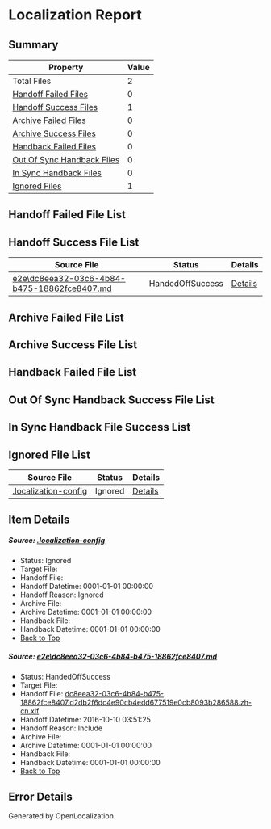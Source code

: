 # <a name='report-top'></a> Localization Report

## Summary
 Property | Value 
 -------- | ----- 
 Total Files | 2
[ Handoff Failed Files ](#handoff-failed-list)| 0
[ Handoff Success Files ](#handoff-success-list)| 1
[ Archive Failed Files ](#archive-failed-list)| 0
[ Archive Success Files ](#archive-success-list)| 0
[ Handback Failed Files ](#handback-failed-list)| 0
[ Out Of Sync Handback Files ](#outofsync-handback-success-list)| 0
[ In Sync Handback Files ](#insync-handback-success-list)| 0
[ Ignored Files ](#ignored-list)| 1

## <a name='handoff-failed-list'></a> Handoff Failed File List

## <a name='handoff-success-list'></a> Handoff Success File List
 Source File | Status | Details 
 ----------- | ------ | ------- 
 [e2e\dc8eea32-03c6-4b84-b475-18862fce8407.md](https://github.com/OpenLocalizationTestOrg/ol-test0/blob/8e37e0e7f9e5f0b4a7b14eac480f69ff55fd74aa/e2e/dc8eea32-03c6-4b84-b475-18862fce8407.md) | HandedOffSuccess | [Details](#6cfb131bc7167d1c9d969dbc3dfc212f8169e8841)

## <a name='archive-failed-list'></a> Archive Failed File List

## <a name='archive-success-list'></a> Archive Success File List

## <a name='handback-failed-list'></a> Handback Failed File List

## <a name='outofsync-handback-success-list'></a> Out Of Sync Handback Success File List

## <a name='insync-handback-success-list'></a> In Sync Handback File Success List

## <a name='ignored-list'></a> Ignored File List
 Source File | Status | Details 
 ----------- | ------ | ------- 
 [.localization-config](https://github.com/OpenLocalizationTestOrg/ol-test0/blob/8e37e0e7f9e5f0b4a7b14eac480f69ff55fd74aa/.localization-config) | Ignored | [Details](#c268a05ecaa7ec85942ed632c29928ee5bd6da8d0)

## Item Details
##### <a name='c268a05ecaa7ec85942ed632c29928ee5bd6da8d0'></a> Source: [.localization-config](https://github.com/OpenLocalizationTestOrg/ol-test0/blob/8e37e0e7f9e5f0b4a7b14eac480f69ff55fd74aa/.localization-config)
* Status: Ignored
* Target File: 
* Handoff File: 
* Handoff Datetime: 0001-01-01 00:00:00
* Handoff Reason: Ignored
* Archive File: 
* Archive Datetime: 0001-01-01 00:00:00
* Handback File: 
* Handback Datetime: 0001-01-01 00:00:00
* [Back to Top](#report-top)

##### <a name='6cfb131bc7167d1c9d969dbc3dfc212f8169e8841'></a> Source: [e2e\dc8eea32-03c6-4b84-b475-18862fce8407.md](https://github.com/OpenLocalizationTestOrg/ol-test0/blob/8e37e0e7f9e5f0b4a7b14eac480f69ff55fd74aa/e2e/dc8eea32-03c6-4b84-b475-18862fce8407.md)
* Status: HandedOffSuccess
* Target File: 
* Handoff File: [dc8eea32-03c6-4b84-b475-18862fce8407.d2db2f6dc4e90cb4edd677519e0cb8093b286588.zh-cn.xlf](https://github.com/OpenLocalizationTestOrg/ol-test0-handoff/blob/81345da72ac393df39ecf04f79272b69b7c22291/ol-handoff/OpenLocalizationTestOrg/ol-test0-zhcn/qimu/ht/dc8eea32-03c6-4b84-b475-18862fce8407.d2db2f6dc4e90cb4edd677519e0cb8093b286588.zh-cn.xlf)
* Handoff Datetime: 2016-10-10 03:51:25
* Handoff Reason: Include
* Archive File: 
* Archive Datetime: 0001-01-01 00:00:00
* Handback File: 
* Handback Datetime: 0001-01-01 00:00:00
* [Back to Top](#report-top)


## Error Details

Generated by OpenLocalization.
